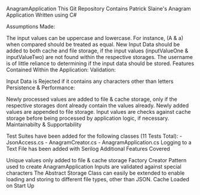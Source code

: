 AnagramApplication
This Git Repository Contains Patrick Slaine's Anagram Application Written using C#

Assumptions Made:

The input values can be uppercase and lowercase. For instance, (A & a) when compared should be treated as equal.
New Input Data should be added to both cache and file storage, if the input values (inputValueOne & inputValueTwo) are not found within the respective storages. The username is of little reliance to determining if the input data should be stored.
Features Contained Within the Application: Validation:

Input Data is Rejected if it contains any characters other than letters
Persistence & Performance:

Newly processed values are added to file & cache storage, only if the respective storages dont already contain the values already.
Newly added values are appended to file storage.
Input values are checks against cache storage before being processed by application logic, if necessary.
Maintainabilty & Supportability

Test Suites have been added for the following classes (11 Tests Total): - JsonAccess.cs - AnagramCreator.cs - AnagramApplication.cs
Logging to a Text File has been added with Serilog
Additional Features Covered

Unique values only added to file & cache storage
Factory Creator Pattern used to create AnagramApplication
Inputs are validated against special characters
The Abstract Storage Class can easily be extended to enable loading and storing to different file types, other than JSON.
Cache Loaded on Start Up
